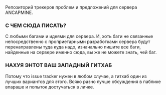 Репозиторий трекеров проблем и предложений для сервера ANCAPMINE.

### С ЧЕМ СЮДА ПИСАТЬ?
С любыми багами и идеями для сервера. И, хоть баги не связанные непосредственно с проприетарными разработками сервера будут перенаправлены туда куда надо, изначально пишите все баги, найденные на сервере именно сюда, вы же не можете знать, чей баг.

### НАХУЯ ЭНТОТ ВАШ ЗАПАДНЫЙ ГИТХАБ
Потому что issue tracker нужен в любом случае, а гитхаб один из лучших вариантов для этого. Всяко разно лучше обсуждения в паблике впараше и попыток достучаться в личке.
